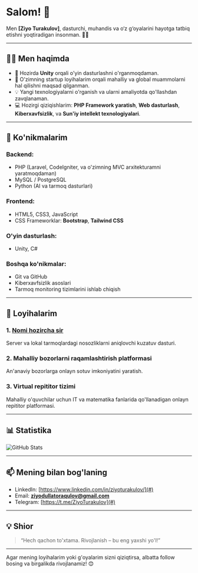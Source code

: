 # Salom! 👋

Men **[Ziyo Turakulov]**, dasturchi, muhandis va o‘z g‘oyalarini hayotga tatbiq etishni yoqtiradigan insonman. 👨‍💻

---

## 🧑‍💻 Men haqimda

- 🌱 Hozirda **Unity** orqali o'yin dasturlashni o'rganmoqdaman.
- 🚀 O'zimning startup loyihalarim orqali mahalliy va global muammolarni hal qilishni maqsad qilganman.
- 💡 Yangi texnologiyalarni o'rganish va ularni amaliyotda qo'llashdan zavqlanaman.
- 💻 Hozirgi qiziqishlarim: **PHP Framework yaratish**, **Web dasturlash**, **Kiberxavfsizlik**, va **Sun'iy intellekt texnologiyalari**.

---

## 🚀 Ko'nikmalarim

### Backend:
- PHP (Laravel, CodeIgniter, va o'zimning MVC arxitekturamni yaratmoqdaman)
- MySQL / PostgreSQL
- Python (AI va tarmoq dasturlari)

### Frontend:
- HTML5, CSS3, JavaScript
- CSS Frameworklar: **Bootstrap**, **Tailwind CSS**

### O'yin dasturlash:
- Unity, C#

### Boshqa ko'nikmalar:
- Git va GitHub
- Kiberxavfsizlik asoslari
- Tarmoq monitoring tizimlarini ishlab chiqish

---

## 🌟 Loyihalarim

### 1. **[Nomi hozircha sir](#)**
Server va lokal tarmoqlardagi nosozliklarni aniqlovchi kuzatuv dasturi.

### 2. **Mahalliy bozorlarni raqamlashtirish platformasi**
An'anaviy bozorlarga onlayn sotuv imkoniyatini yaratish.

### 3. **Virtual repititor tizimi**
Mahalliy o'quvchilar uchun IT va matematika fanlarida qo'llanadigan onlayn repititor platformasi.

---

## 📊 Statistika
![GitHub Stats](https://github-readme-stats.vercel.app/api?username=ZiyoTurakulov&show_icons=true&theme=radical)

---

## 📫 Mening bilan bog'laning

- LinkedIn: [https://www.linkedin.com/in/ziyoturakulov/](#)
- Email: **ziyodullatoraqulov@gmail.com**
- Telegram: [https://t.me/ZiyoTurakulov](#)

---

## 💡 Shior

> “Hech qachon to'xtama. Rivojlanish – bu eng yaxshi yo'l!”

---

Agar mening loyihalarim yoki g'oyalarim sizni qiziqtirsa, albatta follow bosing va birgalikda rivojlanamiz! 😊

